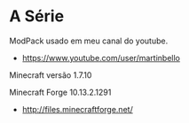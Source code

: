 # A Série

ModPack usado em meu canal do youtube.
- https://www.youtube.com/user/martinbello

Minecraft versão 1.7.10

Minecraft Forge 10.13.2.1291
- http://files.minecraftforge.net/

